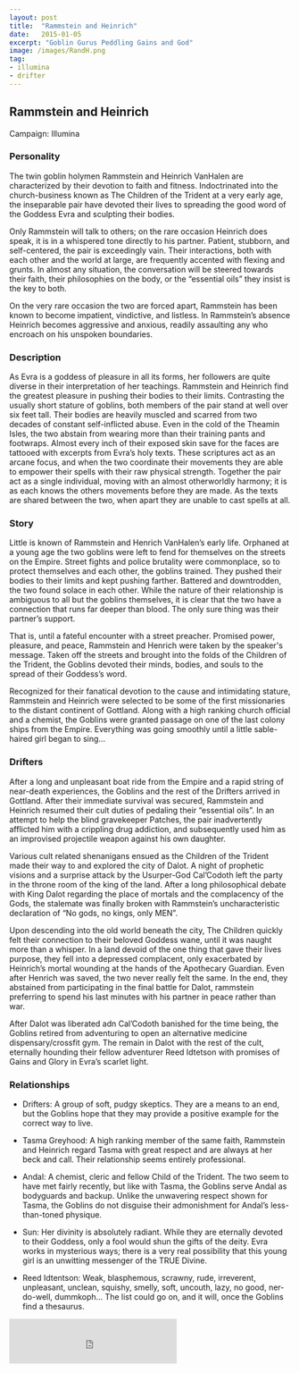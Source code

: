 ```yaml
---
layout: post
title:  "Rammstein and Heinrich"
date:   2015-01-05
excerpt: "Goblin Gurus Peddling Gains and God"
image: /images/RandH.png
tag:
- illumina
- drifter 
---
```


## Rammstein and Heinrich

Campaign: Illumina

### Personality

The twin goblin holymen Rammstein and Heinrich VanHalen are characterized by their devotion to faith and fitness. Indoctrinated into the church-business known as The Children of the Trident at a very early age, the inseparable pair have devoted their lives to spreading the good word of the Goddess Evra and sculpting their bodies.  

Only Rammstein will talk to others; on the rare occasion Heinrich does speak, it is in a whispered tone directly to his partner.  Patient, stubborn, and self-centered, the pair is exceedingly vain. Their interactions, both with each other and the world at large, are frequently accented with flexing and grunts. In almost any situation, the conversation will be steered towards their faith, their philosophies on the body, or the “essential oils” they insist is the key to both.

On the very rare occasion the two are forced apart, Rammstein has been known to become impatient, vindictive, and listless. In Rammstein’s absence Heinrich becomes aggressive and anxious, readily assaulting any who encroach on his unspoken boundaries.


### Description

As Evra is a goddess of pleasure in all its forms, her followers are quite diverse in their interpretation of her teachings. Rammstein and Heinrich find the greatest pleasure in pushing their bodies to their limits. Contrasting the usually short stature of goblins, both members of the pair stand at well over six feet tall. Their bodies are heavily muscled and scarred from two decades of constant self-inflicted abuse. Even in the cold of the Theamin Isles, the two abstain from wearing more than their training pants and footwraps. Almost every inch of their exposed skin save for the faces are tattooed with excerpts from Evra’s holy texts. These scriptures act as an arcane focus, and when the two coordinate their movements they are able to empower their spells with their raw physical strength. Together the pair act as a single individual, moving with an almost otherworldly harmony; it is as each knows the others movements before they are made. As the texts are shared between the two, when apart they are unable to cast spells at all.

### Story

Little is known of Rammstein and Henrich VanHalen’s early life. Orphaned at a young age the two goblins were left to fend for themselves on the streets on the Empire. Street fights and police brutality were commonplace, so to protect themselves and each other, the goblins trained. They pushed their bodies to their limits and kept pushing farther. Battered and downtrodden, the two found solace in each other. While the nature of their relationship is ambiguous to all but the goblins themselves, it is clear that the two have a connection that runs far deeper than blood. The only sure thing was their partner’s support.

That is, until a fateful encounter with a street preacher. Promised power, pleasure, and peace, Rammstein and Henrich were taken by the speaker's message. Taken off the streets and brought into the folds of the Children of the Trident, the Goblins devoted their minds, bodies, and souls to the spread of their Goddess’s word. 

Recognized for their fanatical devotion to the cause and intimidating stature, Rammstein and Heinrich were selected to be some of the first missionaries to the distant continent of Gottland. Along with a high ranking church official and a chemist, the Goblins were granted passage on one of the last colony ships from the Empire. Everything was going smoothly until a little sable-haired girl began to sing...


### Drifters

After a long and unpleasant boat ride from the Empire and a rapid string of near-death experiences, the Goblins and the rest of the Drifters arrived in Gottland. After their immediate survival was secured, Rammstein and Heinrich resumed their cult duties of pedaling their “essential oils”. In an attempt to help the blind gravekeeper Patches, the pair inadvertently afflicted him with a crippling drug addiction, and subsequently used him as an improvised projectile weapon against his own daughter.

Various cult related shenanigans ensued as the Children of the Trident made their way to and explored the city of Dalot. A night of prophetic visions and a surprise attack by the Usurper-God Cal’Codoth left the party in the throne room of the king of the land. After a long philosophical debate with King Dalot regarding the place of mortals and the complacency of the Gods, the stalemate was finally broken with Rammstein’s uncharacteristic declaration of “No gods, no kings, only MEN”.

Upon descending into the old world beneath the city, The Children quickly felt their connection to their beloved Goddess wane, until it was naught more than a whisper. In a land devoid of the one thing that gave their lives purpose, they fell into a depressed complacent, only exacerbated by Heinrich’s mortal wounding at the hands of the Apothecary Guardian.  Even after Henrich was saved, the two never really felt the same. In the end, they abstained from participating in the final battle for Dalot, rammstein preferring to spend his last minutes with his partner in peace rather than war.

After Dalot was liberated adn Cal’Codoth banished for the time being, the Goblins retired from adventuring to open an alternative medicine dispensary/crossfit gym. The remain in Dalot with the rest of the cult, eternally hounding their fellow adventurer Reed Idtetson with promises of Gains and Glory in Evra’s scarlet light.



### Relationships

- Drifters: A group of soft, pudgy skeptics. They are a means to an end, but the Goblins hope that they may provide a positive example for the correct way to live.

- Tasma Greyhood: A high ranking member of the same faith, Rammstein and Heinrich regard Tasma with great respect and are always at her beck and call. Their relationship seems entirely professional.

- Andal: A chemist, cleric and fellow Child of the Trident. The two seem to have met fairly recently, but like with Tasma, the Goblins serve Andal as bodyguards and backup. Unlike the unwavering respect shown for Tasma, the Goblins do not disguise their admonishment for Andal’s less-than-toned physique.

- Sun: Her divinity is absolutely radiant. While they are eternally devoted to their Goddess, only a fool would shun the gifts of the deity. Evra works in mysterious ways; there is a very real possibility that this young girl is an unwitting messenger of the TRUE Divine. 

- Reed Idtentson: Weak, blasphemous, scrawny, rude, irreverent, unpleasant, unclean, squishy, smelly, soft, uncouth, lazy, no good, ner-do-well, dummkoph… The list could go on, and it will, once the Goblins find a thesaurus.


<iframe src="https://w.soundcloud.com/player/?url=https%3A//api.soundcloud.com/tracks/654799955&color=%23ff5500&auto_play=false&hide_related=false&show_comments=true&show_user=true&show_reposts=false&show_teaser=true&visual=true" width="300" height="80" frameborder="0" allowtransparency="true" allow="encrypted-media"></iframe>
